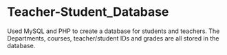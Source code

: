 # Teacher-Student_Database
Used MySQL and PHP to create a database for students and teachers.
The Departments, courses, teacher/student IDs and grades are all stored in the database.
